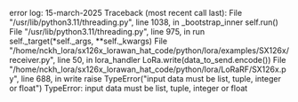 error log:
15-march-2025
Traceback (most recent call last):
  File "/usr/lib/python3.11/threading.py", line 1038, in _bootstrap_inner
    self.run()
  File "/usr/lib/python3.11/threading.py", line 975, in run
    self._target(*self._args, **self._kwargs)
  File "/home/nckh_lora/sx126x_lorawan_hat_code/python/lora/examples/SX126x/receiver.py", line 50, in lora_handler
    LoRa.write(data_to_send.encode())
  File "/home/nckh_lora/sx126x_lorawan_hat_code/python/lora/LoRaRF/SX126x.py", line 688, in write
    raise TypeError("input data must be list, tuple, integer or float")
TypeError: input data must be list, tuple, integer or float

